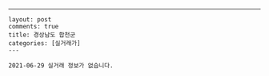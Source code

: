 ---
    layout: post
    comments: true
    title: 경상남도 합천군
    categories: [실거래가]
    ---

    2021-06-29 실거래 정보가 없습니다.

    
